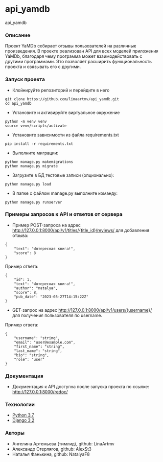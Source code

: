 # api_yamdb
api_yamdb
### Описание
Проект YaMDb собирает отзывы пользователей на различные произведения.
В проекте реализован API для всех моделей приложения YaMDb,
благодаря чему программа может взаимодействовать с другими программами.
Это позволяет расширить функциональность проекта и связывать его с другими.
### Запуск проекта
- Клойнируйте репозиторий и перейдите в него
```
git clone https://github.com/linaartmv/api_yamdb.git
cd api_yamdb
```
- Установите и активируйте виртуальное окружение
```
python -m venv venv
source venv/scripts/activate
``` 
- Установите зависимости из файла requirements.txt
```
pip install -r requirements.txt
``` 
- Выполните миграции:
```
python manage.py makemigrations
python manage.py migrate
```
- Загрузите в БД тестовые записи (опционально):
```
python manage.py load
```
- В папке с файлом manage.py выполните команду:
```
python manage.py runserver
```
### Примеры запросов к API и ответов от сервера

- Пример POST-запроса на адрес 
http://127.0.0.1:8000/api/v1/titles/{title_id}/reviews/ 
для добавления отзыва: 
```
{
    "text": "Интересная книга!",
    "score": 8
}
```

Пример ответа:

```
{
    "id": 1,
    "text": "Интересная книга!",
    "author": "natalya",
    "score": 8,
    "pub_date": "2023-05-27T14:15:22Z"
}
```
- GET-запрос на адрес http://127.0.0.1:8000/api/v1/users/{username}/ для получения пользователя по username.

Пример ответа:

```
{
    "username": "string",
    "email": "user@example.com",
    "first_name": "string",
    "last_name": "string",
    "bio": "string",
    "role": "user"
}
```
### Документация
- Документация к API доступна после запуска проекта по ссылке: http://127.0.0.1:8000/redoc/
### Технологии
- [Python 3.7](https://www.python.org/downloads/)
- [Django 3.2](https://www.djangoproject.com/)

### Авторы
- Ангелина Артемьева (тимлид),
github: LinaArtmv
- Александр Стерлягов,
github: AlexSt3
- Наталья Фанькина,
github: NatalyaF8
